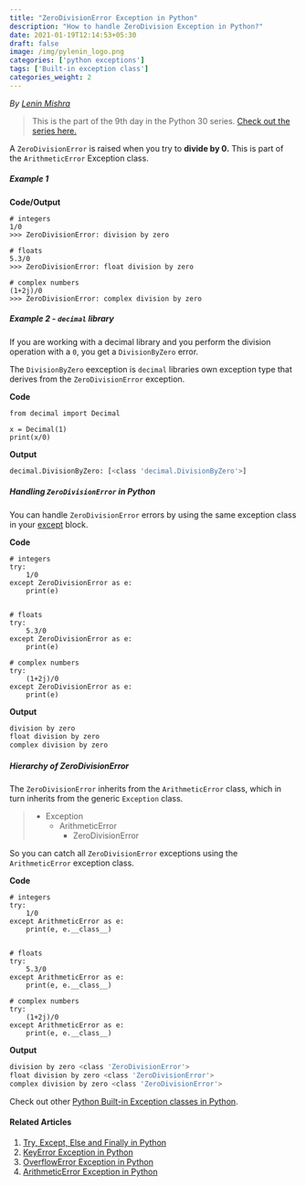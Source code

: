```yaml
---
title: "ZeroDivisionError Exception in Python"
description: "How to handle ZeroDivision Exception in Python?"
date: 2021-01-19T12:14:53+05:30
draft: false
image: /img/pylenin_logo.png
categories: ['python exceptions']
tags: ['Built-in exception class']
categories_weight: 2
---
```

<div class="sharethis-inline-follow-buttons"></div>

*By [Lenin Mishra](https://www.pylenin.com/authors/#lenin-mishra)*

> This is the part of the 9th day in the Python 30 series. [Check out the series here.](https://www.youtube.com/playlist?list=PLqEbL1vopgvuI-3wzwHqftEkH3AILozS5)

A `ZeroDivisionError` is raised when you try to **divide by 0.** This is part of the `ArithmeticError` Exception class.

##### Example 1

**Code/Output**

```python3
# integers
1/0
>>> ZeroDivisionError: division by zero

# floats
5.3/0
>>> ZeroDivisionError: float division by zero

# complex numbers
(1+2j)/0
>>> ZeroDivisionError: complex division by zero
``` 

##### Example 2 - `decimal` library

If you are working with a decimal library and you perform the division operation with a `0`, you get a `DivisionByZero` error.

The `DivisionByZero` eexception is `decimal` libraries own exception type that derives from the `ZeroDivisionError` exception.

**Code**

```python3
from decimal import Decimal

x = Decimal(1)
print(x/0)
``` 

**Output**

```bash
decimal.DivisionByZero: [<class 'decimal.DivisionByZero'>]
```

##### Handling `ZeroDivisionError` in Python

You can handle `ZeroDivisionError` errors by using the same exception class in your [except](https://www.pylenin.com/blogs/python-try-except-else-finally/) block.

**Code**
```python3
# integers
try:
    1/0
except ZeroDivisionError as e:
    print(e)


# floats
try:
    5.3/0
except ZeroDivisionError as e:
    print(e)

# complex numbers
try:
    (1+2j)/0
except ZeroDivisionError as e:
    print(e)
```

**Output**

```bash
division by zero
float division by zero
complex division by zero
```

##### Hierarchy of ZeroDivisionError

The `ZeroDivisionError` inherits from the `ArithmeticError` class, which in turn inherits from the generic `Exception` class.

> * Exception
>    * ArithmeticError
>        * ZeroDivisionError

So you can catch all `ZeroDivisionError` exceptions using the `ArithmeticError` exception class.

**Code**

```python3
# integers
try:
    1/0
except ArithmeticError as e:
    print(e, e.__class__)


# floats
try:
    5.3/0
except ArithmeticError as e:
    print(e, e.__class__)

# complex numbers
try:
    (1+2j)/0
except ArithmeticError as e:
    print(e, e.__class__)
```

**Output**

```bash
division by zero <class 'ZeroDivisionError'>
float division by zero <class 'ZeroDivisionError'>
complex division by zero <class 'ZeroDivisionError'>
```

Check out other [Python Built-in Exception classes in Python](https://www.pylenin.com/tags/built-in-exception-class/).

#### Related Articles

1. [Try, Except, Else and Finally in Python](https://www.pylenin.com/blogs/python-try-except-else-finally/)
2. [KeyError Exception in Python](https://www.pylenin.com/blogs/key-error-python/)
3. [OverflowError Exception in Python](https://www.pylenin.com/blogs/overflow-error-python/)
4. [ArithmeticError Exception in Python](https://www.pylenin.com/blogs/arithmetic-error-python/)